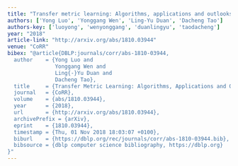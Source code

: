 ```yaml
---
title: "Transfer metric learning: Algorithms, applications and outlooks"
authors: ['Yong Luo', 'Yonggang Wen', 'Ling-Yu Duan', 'Dacheng Tao']
authors-key: ['luoyong', 'wenyonggang', 'duanlingyu', 'taodacheng']
year: "2018"
article-link: "http://arxiv.org/abs/1810.03944"
venue: "CoRR"
bibex: "@article{DBLP:journals/corr/abs-1810-03944,
  author    = {Yong Luo and
               Yonggang Wen and
               Ling{-}Yu Duan and
               Dacheng Tao},
  title     = {Transfer Metric Learning: Algorithms, Applications and Outlooks},
  journal   = {CoRR},
  volume    = {abs/1810.03944},
  year      = {2018},
  url       = {http://arxiv.org/abs/1810.03944},
  archivePrefix = {arXiv},
  eprint    = {1810.03944},
  timestamp = {Thu, 01 Nov 2018 18:03:07 +0100},
  biburl    = {https://dblp.org/rec/journals/corr/abs-1810-03944.bib},
  bibsource = {dblp computer science bibliography, https://dblp.org}
}"
---
```

